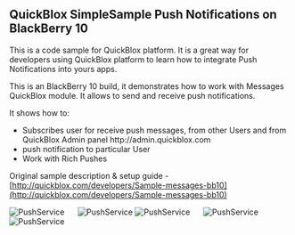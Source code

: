 <h2> QuickBlox SimpleSample Push Notifications on BlackBerry 10</h2>

This is a code sample for QuickBlox platform. It is a great way for developers using QuickBlox platform to learn how to integrate Push Notifications into yours apps. 

This is an BlackBerry 10 build, it demonstrates how to work with Messages QuickBlox module. It allows to send and receive push notifications.

It shows how to:
<ul>
<li> Subscribes user for receive push messages, from other Users and from QuickBlox Admin panel http://admin.quickblox.com</li>
<li> push notification to particular User</li> 
<li> Work with Rich Pushes</li> 
</ul>

Original sample description & setup guide - [http://quickblox.com/developers/Sample-messages-bb10](http://quickblox.com/developers/Sample-messages-bb10)

![PushService](http://files.quickblox.com/Sample_messages_bb10_1.png) &nbsp;&nbsp;&nbsp;&nbsp; ![PushService](http://files.quickblox.com/Sample_messages_bb10_2.png)
![PushService](http://files.quickblox.com/Sample_messages_bb10_3.png) &nbsp;&nbsp;&nbsp;&nbsp; ![PushService](http://files.quickblox.com/Sample_messages_bb10_4.png)
![PushService](http://files.quickblox.com/Sample_messages_bb10_5.png)